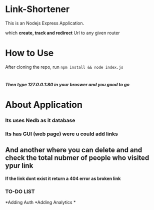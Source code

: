 # Link-Shortener
This is an Nodejs Express Application.

which **create, track and redirect** Url to any given router 
## 
# How to Use 
After cloning the repo,
run ```npm install && node index.js```
# 
##### Then type **127.0.0.1:80** in your broswer and you good to go 
# 
# About Application 
### Its uses Nedb as it database 
### Its has GUI (web page) were u could add links 
## And another where you can delete and  and check the total nubmer of people who visited ypur link  
#### If the link dont exist it return a 404 error as broken link 
### TO-DO LIST
*Adding Auth
*Adding Analytics
*
